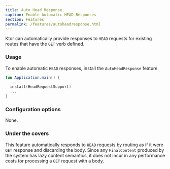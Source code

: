 ```yaml
---
title: Auto Head Response
caption: Enable Automatic HEAD Responses
section: Features
permalink: /features/autoheadresponse.html
---
```


Ktor can automatically provide responses to `HEAD` requests for existing routes that have the `GET` verb defined.

### Usage

To enable automatic `HEAD` responses, install the `AutoHeadResponse` feature


```kotlin
fun Application.main() {
  ...
  install(HeadRequestSupport)
  ...
}
```

### Configuration options

None.

### Under the covers

This feature automatically responds to `HEAD` requests by routing as if it were `GET` response and discarding
the body. Since any `FinalContent` produced by the system has lazy content semantics, it does not incur in any performance
costs for processing a `GET` request with a body.
